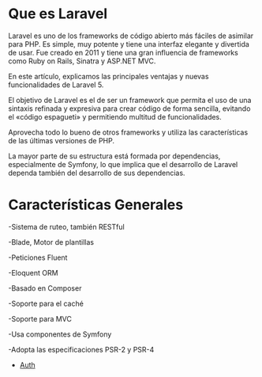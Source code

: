 # Que es Laravel

Laravel es uno de los frameworks de código abierto más fáciles de asimilar para PHP. Es simple, muy potente y tiene una interfaz elegante y divertida de usar. 
Fue creado en 2011 y tiene una gran influencia de frameworks como Ruby on Rails, Sinatra y ASP.NET MVC.

En este artículo, explicamos las principales ventajas y nuevas funcionalidades de Laravel 5.

El objetivo de Laravel es el de ser un framework que permita el uso de una sintaxis refinada y expresiva para crear código de forma sencilla, evitando el «código espagueti» y permitiendo multitud de funcionalidades. 

Aprovecha todo lo bueno de otros frameworks y utiliza las características de las últimas versiones de PHP.

La mayor parte de su estructura está formada por dependencias, especialmente de Symfony, lo que implica que el desarrollo de Laravel dependa también del desarrollo de sus dependencias.

# Características Generales

  -Sistema de ruteo, también RESTful
  
  -Blade, Motor de plantillas
  
  -Peticiones Fluent
  
  -Eloquent ORM
  
  -Basado en Composer
  
  -Soporte para el caché
  
  -Soporte para MVC
  
  -Usa componentes de Symfony
  
  -Adopta las especificaciones PSR-2 y PSR-4
  

* [Auth](./api/laravel/auth/index)
